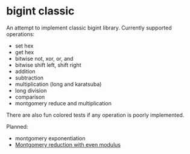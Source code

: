 # bigint classic
An attempt to implement classic bigint library.
Currently supported operations:
* set hex
* get hex
* bitwise not, xor, or, and
* bitwise shift left, shift right
* addition
* subtraction
* multiplication (long and karatsuba)
* long division
* comparison
* montgomery reduce and multiplication

There are also fun colored tests if any operation is poorly implemented.

Planned:
* montgomery exponentiation
* [Montgomery reduction with even modulus](https://cetinkayakoc.net/docs/j34.pdf)
